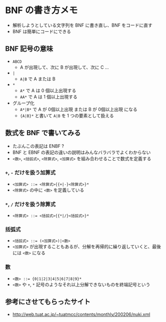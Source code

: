 # BNF の書き方メモ
* 解析しようとしている文字列を BNF に書き直し、BNF をコードに直す
* BNF は簡単にコードにできる

## BNF 記号の意味
* `ABCD`
  * A が出現して、次に B が出現して、次に C ...
* `|`
  * `A|B` で A または B
* `*` 
  * `A*` で A は 0 個以上出現する
  * `AA*` で A は 1 個以上出現する
* グループ化
  * `A*|B*` で A が 0個以上出現 または B が 0個以上出現 になる
  * `{A|B}*` と書いて `A|B` を 1 つの要素として扱える

## 数式を BNF で書いてみる
* たぶんこの表記は ENBF ?
* BNF と EBNF の表記の違いの説明はみんなバラバラでよくわからない
* `<数>`, `<括弧式>`, `<除算式>`, `<加算式>` を組み合わせることで数式を定義する

### `+`, `-` だけを扱う加算式
* `<加算式> ::= <除算式>{{+|-}<除算式>}*`
* `<除算式>` の中に `<数>` を定義している

### `*`, `/` だけを扱う除算式
* `<除算式> ::= <括弧式>{{*|/}<括弧式>}*`

### 括弧式
* `<括弧式> ::= (<加算式>)|<数>`
* `<加算式>` が出現することもあるが、分解を再帰的に繰り返していくと、最後には `<数>` になる

### 数
* `<数> ::= {0|1|2|3|4|5|6|7|8|9}*`
* `<数>` や `+`, `*`  記号のようなそれ以上分解できないものを終端記号という

## 参考にさせてもらったサイト
* http://web.tuat.ac.jp/~tuatmcc/contents/monthly/200206/nuki.xml
